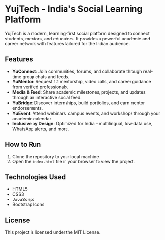 # YujTech - India's Social Learning Platform

YujTech is a modern, learning-first social platform designed to connect students, mentors, and educators. It provides a powerful academic and career network with features tailored for the Indian audience.

## Features

- **YuConnect**: Join communities, forums, and collaborate through real-time group chats and feeds.
- **YuMentor**: Request 1:1 mentorship, video calls, and career guidance from verified professionals.
- **Media & Feed**: Share academic milestones, projects, and updates through an interactive social feed.
- **YuBridge**: Discover internships, build portfolios, and earn mentor endorsements.
- **YuEvent**: Attend webinars, campus events, and workshops through your academic calendar.
- **Inclusive by Design**: Optimized for India – multilingual, low-data use, WhatsApp alerts, and more.

## How to Run

1. Clone the repository to your local machine.
2. Open the `index.html` file in your browser to view the project.

## Technologies Used

- HTML5
- CSS3
- JavaScript
- Bootstrap Icons

## License

This project is licensed under the MIT License.

